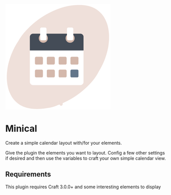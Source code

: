 ![Minical](resources/img/logo_dispositiontools-minical.png)

# Minical
Create a simple calendar layout with/for your elements.

Give the plugin the elements you want to layout. Config a few other settings if desired and then use the variables to craft your own simple calendar view.



## Requirements
This plugin requires Craft 3.0.0+ and some interesting elements to display
